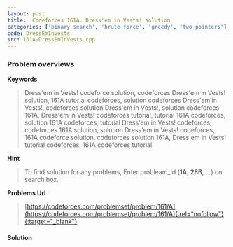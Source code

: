 ```yaml
---
layout: post
title:  Codeforces 161A. Dress'em in Vests! solution
categories: ['binary search', 'brute force', 'greedy', 'two pointers']
code: DressEmInVests
src: 161A-DressEmInVests.cpp
---
```

### **Problem overviews**

**Keywords**
> Dress'em in Vests! codeforce solution, codeforces Dress'em in Vests! solution, 161A tutorial codeforces, solution codeforces Dress'em in Vests!, codeforces solution Dress'em in Vests!, solution codeforces 161A, Dress'em in Vests! codeforces tutorial, tutorial 161A codeforces, solution 161A codeforces, tutorial Dress'em in Vests! codeforces, codeforces 161A solution, solution Dress'em in Vests! codeforces, 161A codeforce solution, codeforces solution 161A, Dress'em in Vests! tutorial codeforces, 161A codeforces tutorial

**Hint**
> To find solution for any problems, Enter probleam_id (**1A, 28B**, ...) on search box. 

**Problems Url**
> [https://codeforces.com/problemset/problem/161/A](https://codeforces.com/problemset/problem/161/A){:rel="nofollow"}{:target="_blank"}

#### **Solution**



